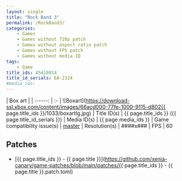 ```yaml
---
layout: single
title: "Rock Band 3"
permalink: /RockBand3/
categories:
    - Games
    - Games without 720p patch
    - Games without aspect ratio patch
    - Games without FPS patch
    - Games without media ID
tags:
    - Game
title_ids: 45410914
title_id_serials: EA-2324
#media_ids:
---
```


| Box art                     |
| :-----:                     | :-
| ![Boxart](https://download-ssl.xbox.com/content/images/66acd000-77fe-1000-9115-d802{{ page.title_ids }}/1033/boxartlg.jpg)
| Title ID(s)                 | {{ page.title_ids }} ({{ page.title_id_serials }})
| Media ID(s)                 | {{ page.media_ids }}
| Game compatibility issue(s) | [master](https://github.com/xenia-project/game-compatibility/issues/815)
| Resolution(s)               | ####x###
| FPS                         | 60

## Patches
* [{{ page.title_ids }} - {{ page.title }}](https://github.com/xenia-canary/game-patches/blob/main/patches/{{ page.title_ids }} - {{ page.title }}.patch.toml)
